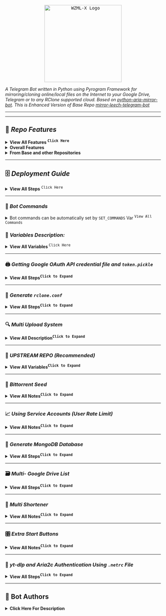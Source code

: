 <p align="center">
    <a href="https://github.com/weebzone/WZML">
        <kbd>
            <img width="250" src="https://graph.org/file/639fe4239b78e5862b302.jpg" alt="WZML-X Logo">
        </kbd>
    </a>

<i>A Telegram Bot written in Python using Pyrogram Framework for mirroring/cloning online/local files on the Internet to your Google Drive, Telegram or to any RClone supported cloud. Based on [python-aria-mirror-bot](https://github.com/lzzy12/python-aria-mirror-bot). This is Enhanced Version of Base Repo [mirror-leech-telegram-bot](https://github.com/anasty17/mirror-leech-telegram-bot)</i>

</p>

<div align=center>

----

</div>

---

## 📑 ***Repo Features***

<details>
  <summary><b>View All Features <sup><kbd>Click Here</kbd></sup></b></summary>
    <ol><li><details>
      <summary><b>qBittorrent</b></summary>

- Qbittorrent support
- Select files from Torrent before and while downloading
- Seed torrents to specific ratio and time
- Edit Global Options while bot running from bot settings

    </details></li>
    <li><details>
      <summary><b>Aria2c</b></summary>

    - Select files from Torrent before and while downloading
    - Seed torrents to specific ratio and time
    - Netrc support
    - Direct link authentication for specific link while using the bot (it will work even if only username or password)
    - Improve aria.sh
    - Fix all download listener functions and status
    - Edit Global Options while bot running from bot settings
        
    </details></li>
    <li><details>
      <summary><b>TG Upload/Download</b></summary>

    - Leech (File Upload to TG) support
    - Splitting File with Specific Size
    - Thumbnail for each user
    - Leech prefix, suffic, remname (remove specific words via Regex) for each user.
    - Set upload as document or as media for each user
    - 2GB+ file upload with premium account and lower size with bot
    - Upload all files to specific superGroup/channel.
    - Leech Split size and equal split size settings for each user
    - Ability to leech splitted file parts in media group. Setting for each user
    - Download using premium account if available
    - Download restricted messages (document or link) by tg private/public/super links
        
    </details></li>
    <li><details>
      <summary><b>DDL Upload</b></summary>

    - Upload Files/Folder in the Supported Sites
      - Gofile.io
      - Streamtape.com
    - Upload on multiple sites at a time
    - User api/key is need for the upload        
    </details></li>
    <li><details>
      <summary><b>Google Drive</b></summary>

    - Stop duplicates for all tasks
    - Download from Google Drive
    - Counting Google Drive files/folders
    - Search in multiple Drive folder/TeamDrive
    - Recursive Search (only with `root` or TeamDrive ID, folder ids will be listed with non-recursive method). Based on [Sreeraj](https://github.com/SVR666) searchX-bot.
    - Use `token.pickle` if file not found with Service Account, for all Gdrive functions
    - Random Service Account for each task

    </details></li>
    <li><details>
      <summary><b>Multiple Status</b></summary>

    - Clone Status
    - Extract Status
    - Archive Status
    - Seed Status
    - Status Pages for unlimited tasks
    - Ability to cancel upload/clone/archive/extract/split
    - Cancel all buttons for choosing specific tasks status to cancel
    - Fix flooding issues
    - Fix overall upload and download speed

    </details></li>
    <li><details>
      <summary><b>yt-dlp</b></summary>
        
    - Switch from youtube-dl to yt-dlp and fix all conflicts
    - Yt-dlp quality buttons
    - Ability to use specific yt-dlp option for each task
    - Custom default yt-dlp options for each user
    - Fix download progress
    - Embed original thumbnail and add it for leech
    - All supported audio formats

    </details></li>
    <li><details>
      <summary><b>Database (MongoDb)</b></summary>

    - Mongo Database support
    - Store bot settings
    - Store user settings including thumbnails and rclone config in database
    - Store private files
    - Store RSS data
    - Store incompleted task messages

    </details></li>
    <li><details>
      <summary><b>Torrent</b></summary>

    - Torrent search support
    - Search on torrents with Torrent Search API
    - Search on torrents with variable plugins using qBittorrent search engine
    - Cached Magnet support for real-derbid api

    </details></li>
    <li><details>
      <summary><b>Archives</b></summary>

    - Zip instead of tar ( Change Soon to zip, tar, rar, 7z )
    - Using 7-zip tool to extract all supported types
    - Extract rar, zip and 7z within folder or splits with or without password
    - Zip file/folder with or without password

    </details></li>
    <li><details>
      <summary><b>RSS Feed</b></summary>

    - Rss feed. Based on this repository [rss-chan](https://github.com/hyPnOtICDo0g/rss-chan)
    - Filters added
    - Edit any feed while running: pause, resume, edit command and edit filters
    - Rss for each user with tag
    - Sudo settings to control users feeds
    - All functions have been improved using buttons from one command.

    </details></li>
    <li><details>
      <summary><b>RClone</b></summary>

    - Download and Upload using rclone with and without random service accounts
    - Ability to choose config, remote and path from list with buttons
    - Ability to set rclone flags for each task or globally from config
    - Rclone.conf for each user
    - Clone server-side
    - Rclone serve for combine remote to use it as index from all remotes

    </details></li></ol>
</details>
    
<details>
    <summary><b>Overall Features</b></summary>

- Docker image support for linux `amd64, arm64/v8, arm/v7`
- Switch from sync to async
- Switch from python-telegram-bot to pyrogram
- Edit variables and overwrite the private files while bot running
- Update bot at startup and with restart command using `UPSTREAM_REPO`
- Improve Telegraph. Based on [Sreeraj](https://github.com/SVR666) loaderX-bot
- Mirror/Leech/Watch/Clone/Count/Del by reply
- Mirror/Leech/Clone multi links/files with one command
- Custom name for all links except torrents. For files you should add extension except yt-dlp links
- Extensions Filter for the files to be uploaded/cloned
- View Link button. Extra button to open index link in broswer instead of direct download for file
- Queueing System for all tasks
- Ability to zip/unzip multi links in same directory. Mostly helpful in unziping tg file parts
- Bulk download from telegram txt file or text message contains links seperated by new line
- Join splitted files that have splitted before by split linux pkg
- Almost all repository functions have been improved and many other details can't mention all of them
- Many bugs have been fixed
- Bot Limits for each user
- View In Brief on WZML_X Tg Channel

</details>
<details>
    <summary><b>From Base and other Repositories</b></summary>

- Mirror direct download links, Torrent, Mega.nz and Telegram files to Google Drive
- Copy files from someone's Drive to your Drive
- Download/Upload progress, Speeds and ETAs
- Mirror all youtube-dl supported links
- Docker support
- Uploading to Team Drive
- Index Link support
- Service Account support
- Delete files from Drive
- Multiple Trackers support
- Shell and Executor
- Add sudo users
- Extract password protected files
- Extract these filetypes
  > ZIP, RAR, TAR, 7z, ISO, WIM, CAB, GZIP, BZIP2, APM, ARJ, CHM, CPIO, CramFS, DEB, DMG, FAT, HFS, LZH, LZMA, LZMA2, MBR, MSI, MSLZ, NSIS, NTFS, RPM, SquashFS, UDF, VHD, XAR, Z, TAR.XZ
- Direct links Supported:
  > mediafire(folder), letsupload.io, hxfile.co, antfiles, fembed.com, fembed.net, femax20.com, layarkacaxxi.icu, fcdn.stream, sbplay.org, naniplay.com, naniplay.nanime.in, naniplay.nanime.biz, sbembed.com, streamtape.com, streamsb.net, feurl.com, upload.ee, pixeldrain.com, racaty.net, 1fichier.com, 1drv.ms (Only works for file not folder or business account), uptobox.com and solidfiles.com, streamvid.net, linkbox.to, shrdsk.me (sharedisk.io), akmfiles.com, wetransfer.com, mdisk.me (with ytdl), gofile.io(folder), filelion, terabox.com (you need to add cookies txt with name) [terabox.txt](https://github.com/ytdl-org/youtube-dl#how-do-i-pass-cookies-to-youtube-dl) and almost every anonfiles based sites

</details>

---

## 🗄 ***Deployment Guide***

<details>
  <summary><b>View All Steps</b> <sup><kbd>Click Here</kbd></sup></summary>
    <ol><li><details>
      <summary>Prerequisites</summary>

- Tutorial Video from A to Z:</li>
  - Thanks to [Wiszky](https://github.com/vishnoe115)</li>

<p><a href="https://youtu.be/IUmq1paCiHI"> <img src="https://img.shields.io/badge/See%20Video-black?style=for-the-badge&logo=YouTube" width="160"/></a></p>
  </details></li>
  <li><details>
    <summary>Installing requirements</summary>

- Clone this repo:

```
git clone https://github.com/weebzone/WZML-X mirrorbot/ && cd mirrorbot
```

- For Debian based distros

```
sudo apt install python3 python3-pip
```

Install Docker by following the [official Docker docs](https://docs.docker.com/engine/install/debian/)

- For Arch and it's derivatives:

```
sudo pacman -S docker python
```

- Install dependencies for running setup scripts:

```
pip3 install -r requirements-cli.txt
```
    
  </details></li>
  <li><details>
    <summary>Setting up config file</summary>

    
```
cp config_sample.env config.env
```

- Remove the first line saying:

```
_____REMOVE_THIS_LINE_____=True
```

Fill up rest of the fields. Meaning of each field is discussed below. **NOTE**: All values must be filled between quotes, even if it's `Int`, `Bool` or `List`.

  </details></li>
  <li><details>
    <summary>Build And Run the Docker Image</summary>

Make sure you still mount the app folder and installed the docker from official documentation.

- There are two methods to build and run the docker:
  1. Using official docker commands.
  2. Using docker-compose. (Recommended)

------

#### Build And Run The Docker Image Using Official Docker Commands

- Start Docker daemon (SKIP if already running, mostly you don't need to do this):

```
sudo dockerd
```

- Build Docker image:

```
sudo docker build . -t wzmlx
```

- Run the image:

```
sudo docker run -p 80:80 -p 8080:8080 wzmlx
```

- To stop the running image:

```
sudo docker ps
```

```
sudo docker stop id
```

----

#### Build And Run The Docker Image Using docker-compose

**NOTE**: If you want to use ports other than 80 and 8080 for torrent file selection and rclone serve respectively, change it in [docker-compose.yml](https://github.com/weebzone/WZML-X/blob/master/docker-compose.yml) also.

- Install docker-compose

```
sudo apt install docker-compose
```

- Build and run Docker image or to view current running image:

```
sudo docker-compose up
```

- After editing files with nano for example (nano start.sh):

```
sudo docker-compose up --build
```

- To stop the running image:

```
sudo docker-compose stop
```

- To run the image:

```
sudo docker-compose start
```

- To get latest log from already running image (after mounting the folder):

```
sudo docker-compose up
```

- Tutorial video from Tortoolkit repo for docker-compose and checking ports

<p><a href="https://youtu.be/c8_TU1sPK08"> <img src="https://img.shields.io/badge/See%20Video-black?style=for-the-badge&logo=YouTube" width="160"/></a></p>

------

#### Docker Notes

**IMPORTANT NOTES**:

1. Set `BASE_URL_PORT` and `RCLONE_SERVE_PORT` variables to any port you want to use. Default is `80` and `8080` respectively.
2. You should stop the running image before deleting the container and you should delete the container before the image.
3. To delete the container (this will not affect on the image):

```
sudo docker container prune
```

4. To delete the images:

```
sudo docker image prune -a
```

5. Check the number of processing units of your machine with `nproc` cmd and times it by 4, then edit `AsyncIOThreadsCount` in qBittorrent.conf.
    
  </details></li></ol>
</details>
    
------

### 🤖 ***Bot Commands***

<details>
  <summary>Bot commands can be automatically set by <code>SET_COMMANDS</code> Var <sup><kbd>View All Commands</kbd></sup></summary>

```
mirror - or /m Mirror
qbmirror - or /qm Mirror torrent using qBittorrent
leech - or /l Leech
qbleech - or /ql Leech torrent using qBittorrent
clone - Copy file/folder to Drive
count - Count file/folder from Drive
ytdl - or /y Mirror yt-dlp supported link
ytdlleech - or /yl Leech through yt-dlp supported link
usetting - User settings
bsetting - Bot settings
status - Get Mirror Status message
btsel - Select files from torrent
rss - Rss menu
list - Search files in Drive
search - Search for torrents with API
cancel - Cancel a task
cancelall - Cancel all tasks
del - Delete file/folder from Drive
log - Get the Bot Log
shell - Run commands in Shell
restart - Restart the Bot
stats - Bot Usage Stats
ping - Ping the Bot
help - All cmds with description
```

</details>


### 📝 ***Variables Description:***

<details>
    <summary><b>View All Variables </b><sup><kbd>Click Here</kbd></sup></summary>
    <ol><li><details>
        <summary><b>Required Fields</b></summary>

- `BOT_TOKEN`: The Telegram Bot Token that you got from [@BotFather](https://t.me/BotFather). `Str`
- `OWNER_ID`: The Telegram User ID (not username) of the Owner of the bot. `Int`
- `TELEGRAM_API`: This is to authenticate your Telegram account for downloading Telegram files. You can get this from <https://my.telegram.org>. `Int`
- `TELEGRAM_HASH`: This is to authenticate your Telegram account for downloading Telegram files. You can get this from <https://my.telegram.org>. `Str`

    </details></li>
    <li><details>
        <summary><b>Optional Fields</b></summary>

    - `USER_SESSION_STRING`: To download/upload from your telegram account and to send rss. To generate session string use this command `python3 generate_string_session.py` after mounting repo folder for sure. `Str`. **NOTE**: You can't use bot with private message. Use it with superGroup.
    - `DATABASE_URL`: Your Mongo Database URL (Connection string). Follow this [Generate Database](https://github.com/weebzone/WZML-X/tree/master#generate-database) to generate database. Data will be saved in Database: auth and sudo users, users settings including thumbnails for each user, rss data and incomplete tasks. **NOTE**: You can always edit all settings that saved in database from the official site -> (Browse collections). `Str`
    - `DOWNLOAD_DIR`: The path to the local folder where the downloads should be downloaded to. `Str`
    - `CMD_SUFFIX`: commands index number. This number will added at the end all commands. `Str`|`Int`
    - `AUTHORIZED_CHATS`: Fill user_id and chat_id of groups/users you want to authorize. Separate them by space. `Int`
    - `SUDO_USERS`: Fill user_id of users whom you want to give sudo permission. Separate them by space. `Int`
    - `BLACKLIST_USERS` : Fill user_id of users you wish to prohibit from using the bot. Separate them by space. `Int`
    - `STATUS_LIMIT`: Limit the no. of tasks shown in status message with buttons. Default is `10`. **NOTE**: Recommended limit is `4` tasks. `Int`
    - `DEFAULT_UPLOAD`: Whether `rc` to upload to `RCLONE_PATH` or `gd` to upload to `GDRIVE_ID` or `ddl` to upload to `DDL`. Default is `gd`. Read More [HERE](https://github.com/weebzone/WZML-X/tree/master#upload).`Str`
    - `STATUS_UPDATE_INTERVAL`: Time in seconds after which the progress/status message will be updated. Recommended `10` seconds at least. `Int`
    - `AUTO_DELETE_MESSAGE_DURATION`: Interval of time (in seconds), after which the bot deletes it's message and command message which is expected to be viewed instantly. **NOTE**: Set to `-1` to disable auto message deletion. `Int`
    - `INCOMPLETE_TASK_NOTIFIER`: Get incomplete task messages after restart. Require database and superGroup. Default is `False`. `Bool`
    - `SET_COMMANDS`: Automatically set the Bot Commands no need to set from `@botfather`. Default is `False`. `Bool`
    - `EXTENSION_FILTER`: File extensions that won't upload/clone. Separate them by space. No need to add `.` `Str`
    - `YT_DLP_OPTIONS`: Default yt-dlp options. Check all possible options [HERE](https://github.com/yt-dlp/yt-dlp/blob/master/yt_dlp/YoutubeDL.py#L184) or use this [script](https://t.me/mltb_official/177) to convert cli arguments to api options. Format: key:value|key:value|key:value. Add `^` before integer or float, some numbers must be numeric and some string. `str`
      - Example: "format:bv*+mergeall[vcodec=none]|nocheckcertificate:True"
    - `FSUB_IDS`: Fill chat_id(-100xxxxxx) of groups/channel you want to force subscribe. Separate them by space. Int
      - Note: Bot should be added in the filled chat_id as admin
    - `BOT_PM`: File/links send to the BOT PM. Default is `False`. `Bool`

    </details></li>
    <li><details>
        <summary><b>GDrive Tools</b></summary>

    - `GDRIVE_ID`: This is the Folder/TeamDrive ID of the Google Drive OR `root` to which you want to upload all the mirrors using google-api-python-client. `Str`
    - `USER_TD_MODE`: Enable the User-TD feature i.e user can upload file into their own drive. Default is `False`. `Bool`
    - `USER_TD_SA`: Show your SA account in the usetting so that user can add that in its own TD to enable uploading Using SA. SA will be an email/group_email like `wzml-x@googlegroups.com`
    - `INDEX_URL`: Refer to <https://gitlab.com/ParveenBhadooOfficial/Google-Drive-Index>. `Str`
    - `USE_SERVICE_ACCOUNTS`: Whether to use Service Accounts or not, with google-api-python-client. For this to work see [Using Service Accounts](https://github.com/weebzone/WZML-X#generate-service-accounts-what-is-service-account) section below. Default is `False`. `Bool`
    - `IS_TEAM_DRIVE`: Set `True` if uploading to TeamDrive using google-api-python-client. Default is `False`. `Bool`
    - `STOP_DUPLICATE`: Bot will check file/folder name in Drive incase uploading to `GDRIVE_ID`. If it's present in Drive then downloading or cloning will be stopped. (**NOTE**: Item will be checked using name and not hash, so this feature is not perfect yet). Default is `False`. `Bool`
    - `DISABLE_DRIVE_LINK`: Disable drive link button. Default is `False`. `Bool`
    - `GD_INFO`: Description of file/folder uploaded to Google Drive.

    </details></li>
    <li><details>
        <summary><b>API's/Cookies</b></summary>

    - `REAL_DEBRID_API`: Api of `real-debrid.com`. Support the Premium `Bypass Download limit` and support the `Cached Magnets`.
    - `DEBRID_LINK_API` : Api of `debrid-link.com`. Support the Premium `Bypass Download limit`.
    - `FILELION_API`: Api of `filelions.com` to download the link from the filelion site
    - `GDTOT_CRYPT`: Use Gdtot crpyt to bypass the GDTOT links.
    - `JIODRIVE_TOKEN`: Use Jiodrive Token to bypass the jiodrive links.
    </details></li>

    <li><details>
        <summary><b>RClone</b></summary>

    - `RCLONE_PATH`: Default rclone path to which you want to upload all the files/folders using rclone. `Str`
    - `RCLONE_FLAGS`: key:value|key|key|key:value . Check here all [RcloneFlags](https://rclone.org/flags/). `Str`
    - `RCLONE_SERVE_URL`: Valid URL where the bot is deployed to use rclone serve. Format of URL should be `http://myip`, where `myip` is the IP/Domain(public) of your bot or if you have chosen port other than `80` so write it in this format `http://myip:port` (`http` and not `https`). `Str`
    - `RCLONE_SERVE_PORT`: Which is the **RCLONE_SERVE_URL** Port. Default is `8080`. `Int`
    - `RCLONE_SERVE_USER`: Username for rclone serve authentication. `Str`
    - `RCLONE_SERVE_PASS`: Password for rclone serve authentication. `Str`

    </details></li>
    <li><details>
        <summary><b>Update</b></summary>

    - `UPSTREAM_REPO`: Your github repository link, if your repo is private add `https://username:{githubtoken}@github.com/{username}/{reponame}` format. Get token from [Github settings](https://github.com/settings/tokens). So you can update your bot from filled repository on each restart. `Str`.
       - **NOTE**: Any change in docker or requirements you need to deploy/build again with updated repo to take effect. DON'T delete .gitignore file. For more information read [THIS](https://github.com/weebzone/WZML-X/tree/master#upstream-repo-recommended).
    - `UPSTREAM_BRANCH`: Upstream branch for update. Default is `master`. `Str`

    </details></li>
    <li><details>
        <summary><b>Telegram Leech & Mirror</b></summary>

    - `LEECH_SPLIT_SIZE`: Size of split in bytes. Default is `2GB`. Default is `4GB` if your account is premium. `Int`
    - `AS_DOCUMENT`: Default type of Telegram file upload. Default is `False` mean as media. `Bool`
    - `EQUAL_SPLITS`: Split files larger than **LEECH_SPLIT_SIZE** into equal parts size (Not working with zip cmd). Default is `False`. `Bool`
    - `MEDIA_GROUP`: View Uploaded splitted file parts in media group. Default is `False`. `Bool`.
    - `LEECH_FILENAME_PREFIX`: Add custom prefix to leeched file name. `Str`
    - `LEECH_FILENAME_SUFFIX`: Add custom suffix to leeched file name. `Str`
    - `LEECH_FILENAME_CAPTION`: Add custom caption to leeched file. `Str`
    - `LEECH_FILENAME_REMNAME`: Remove custom word from leeched file name. `Str`
    - `MIRROR_FILENAME_PREFIX`: Add custom prefix to mirrored file name. `Str`
    - `MIRROR_FILENAME_SUFFIX`: Add custom suffix to mirrored file name. `Str`
    - `MIRROR_FILENAME_REMNAME`: Remove custom word from mirrored file name. `Str`

    </details></li>
    <li><details>
        <summary><b>Log Channel/superGroup(Support topics)</b></summary>

    - `LEECH_LOG_ID`: Chat ID to where leeched files would be uploaded. `Int`. **NOTE**: Only available for superGroup/channel. Add `-100` before channel/superGroup id. In short don't add bot id or your id!. For topic support make this format `chat_id:topic_id`
    - `MIRROR_LOG_ID`: Chat ID to where Mirror files would be Send. `Int`. **NOTE**: Only available for superGroup/channel. Add `-100` before channel/superGroup id. In short don't add bot id or your id!. For topic support make this format `chat_id:topic_id`
    - `LINKS_LOG_ID`: Chat ID to where Link logs would be Send. `Int`. **NOTE**: Only available for superGroup/channel. Add `-100` before channel/superGroup id. In short don't add bot id or your id!.
      - **Note**: LEECH_LOG_ID & MIRROR_LOG_ID it's multiple, For multiple id Separate them by space. 
      - **Warning**: leech log is multiple only in case of channel. i.e it doesn't support multiple Topics (for now)
    </details></li>

    <li><details>
        <summary><b>qBittorrent/Aria2c</b></summary>

    - `TORRENT_TIMEOUT`: Timeout of dead torrents downloading with qBittorrent and Aria2c in seconds. `Int`
    - `BASE_URL`: Valid BASE URL where the bot is deployed to use torrent web files selection. Format of URL should be `http://myip`, where `myip` is the IP/Domain(public) of your bot or if you have chosen port other than `80` so write it in this format `http://myip:port` (`http` and not `https`). `Str`
    - `BASE_URL_PORT`: Which is the **BASE_URL** Port. Default is `80`. `Int`
    - `WEB_PINCODE`: Whether to ask for pincode before selecting files from torrent in web or not. Default is `False`. `Bool`.
      - **Qbittorrent NOTE**: If your facing ram issues then set limit for `MaxConnections`, decrease `AsyncIOThreadsCount`, set limit of `DiskWriteCacheSize` to `32` and decrease `MemoryWorkingSetLimit` from qbittorrent.conf or bsetting command.
        
    </details></li>
    <li><details>
        <summary><b>RSS</b></summary>

    - `RSS_DELAY`: Time in seconds for rss refresh interval. Recommended `900` second at least. Default is `900` in sec. `Int`
    - `RSS_CHAT_ID`: Chat ID where rss links will be sent. If you want message to be sent to the channel then add channel id. Add `-100` before channel id. `Int`
      - **RSS NOTES**: `RSS_CHAT_ID` is required, otherwise monitor will not work. You must use `USER_STRING_SESSION` --OR-- *CHANNEL*. If using channel then bot should be added in both channel and group(linked to channel) and `RSS_CHAT_ID` is the channel id, so messages sent by the bot to channel will be forwarded to group. Otherwise with `USER_STRING_SESSION` add group id for `RSS_CHAT_ID`. If `DATABASE_URL` not added you will miss the feeds while bot offline.

    </details></li>
    <li><details>
        <summary><b>Mega</b></summary>

    - `MEGA_EMAIL`: E-Mail used to sign-in on mega.nz for using premium account. `Str`
    - `MEGA_PASSWORD`: Password for mega.nz account. `Str`

    </details></li>
    <li><details>
        <summary><b>Queue System</b></summary>

    - `QUEUE_ALL`: Number of parallel tasks of downloads and uploads. For example if 20 task added and `QUEUE_ALL` is `8`, then the summation of uploading and downloading tasks are 8 and the rest in queue. `Int`. **NOTE**: if you want to fill `QUEUE_DOWNLOAD` or `QUEUE_UPLOAD`, then `QUEUE_ALL` value must be greater than or equal to the greatest one and less than or equal to summation of `QUEUE_UPLOAD` and `QUEUE_DOWNLOAD`.
    - `QUEUE_DOWNLOAD`: Number of all parallel downloading tasks. `Int`
    - `QUEUE_UPLOAD`: Number of all parallel uploading tasks. `Int`

    </details></li>
    <li><details>
        <summary><b>Limits</b></summary>

    - `DAILY_TASK_LIMIT`: Maximum task a user can do in one day. use the `Int`
    - `DAILY_MIRROR_LIMIT`: Total size upto which user can Mirror in one day. the default unit is `GB`. `Int`
    - `DAILY_LEECH_LIMIT`: Total size upto which user can Leech in one day. the default unit is `GB`. `Int`
    - `USER_MAX_TASKS`: Limit the Maximum task for users of group at a time. `Int`
    - `BOT_MAX_TASKS`: Limit the Maximum task for bots of group at a time. `Int`
    - `TORRENT_LIMIT`: To limit the size of torrent download. the default unit is `GB`. `Int`
    - `DIRECT_LIMIT`: To limit the size of direct link download. the default unit is `GB`. `Int`
    - `GDRIVE_LIMIT`: To limit the size of Google Drive folder/file link for leech, Zip, Unzip. the default unit is `GB`. `Int`
    - `CLONE_LIMIT`: To limit the size of Google Drive folder/file which you can clone. the default unit is `GB`. `Int`
    - `YTDLP_LIMIT`: To limit the size of ytdlp download. the default unit is `GB`. `Int`
    - `PLAYLIST_LIMIT`: To limit Maximum Playlist Number. `Int`
    - `LEECH_LIMIT`: To limit the Torrent/Direct/ytdlp leech size. the default unit is `GB`. `Int`
    - `MEGA_LIMIT`: To limit the size of Mega download. the default unit is `GB`. `Int`
    - `STORAGE_THRESHOLD`: To leave specific storage free and any download will lead to leave free storage less than this value will be cancelled the default unit is `GB`. `Int`
    - `USER_TIME_INTERVAL`: Time Gap between two consecutive link/file mirror/leech operations. The default value is set to `0` seconds. unit is `sec`. `int` 
    </details></li>

    <li><details>
        <summary><b>Templates</b></summary>

    - `ANIME_TEMPLATE`: Set template for anime...
    - `IMDB_TEMPLATE`: Set your imdb template...
    - `MDL_TEMPLATE`: Set your MyDramaList template...
    </details></li>

    <li><details>
        <summary><b>Telegraph</b></summary>
        
    - `TITLE_NAME`: Title `name` for Telegraph pages (while using /list command)
    - `AUTHOR_NAME`: Author `name` for Telegraph pages
    - `AUTHOR_URL`: Author `URL` for Telegraph page
    - `COVER_IMAGE`: telegraph header image. use `graph.org` link of image
    </details></li>

    <li><details>
        <summary><b>Extra</b></summary>
        
    - `SAFE_MODE`: Include 
      - Remove filename from the auth group
      - Remove Leech file index link from auth group (leech index directly send to BOT_PM)
      - Remove Mirror link from auth group (Link directly send to BOT_PM)
        - **NOTE**: `BOT_PM` Should be `True` to get the Links in PM while `SAFE_MODE` is `True`
    - `DELETE_LINKS`: Delete links after used. Default is `False`. `Bool`
    - `CLEAN_LOG_MSG`: Clean log messages i.e remove the LEECH started msg from the leech log. Default is `False`. `Bool`
    - `SHOW_EXTRA_CMDS`: Add old cmds like zipleech... Default is `False`. `Bool`
    - `TIMEZONE`: Set timezone for the bot. Checkout the [list](https://gist.github.com/heyalexej/8bf688fd67d7199be4a1682b3eec7568) to get the proper timezone. Default is `Asia/Kolkata`.
    - `IMAGES`: Add multiple telgraph(graph.org) image links that are seperated by spaces.
    - `IMG_SEARCH`: Put Keyword to Download Images. Sperarte each name by , like `anime`, `iron man`, `god of war`
    - `IMG_PAGE`: Set the page value for downloading a image. Each page have approx 70 images. Deafult is `1`. `Int`
    - `BOT_THEME`: Change the theme of bot. For now theme availabe is `minimal`. 
      - You can make your own theme checkout this link https://t.ly/9rVXq

    - `EXCEP_CHATS`: `CHAT_ID` of a `SuperGroup` where you want to disable the logging feature for that specific group. Logging features will remain active in other authorized chats that have been filled. Add `-100` before superGroup id. In short don't add bot id or your id!.

    <li><details>
        <summary><b>M/L Buttons</b></summary>

    - `SHOW_MEDIAINFO`: Mediainfo button of file. Default is `False`. `Bool`
    - `SCREENSHOTS_MODE`: Enable or Diable generating Screenshots via -ss arg. Default is `False`. `Bool`
    - `SAVE_MSG`: Save Button in each file and link so that every user direcly save it without forwarding. Default is `False`. `Bool`
    - `SOURCE_LINK`: Source button of files and links. Default is `False`. `Bool`
    </details></li>

    <li><details>
        <summary><b>Token system</b></summary>
        
    - `TOKEN_TIMEOUT`: Token timeout for each group member in sec. Default is `21600`. `Int`
    -  `LOGIN_PASS`: Permanent pass for user to skip the token system
    </details></li>

    <li><details>
        <summary><b>Torrent Search</b></summary>

    - `SEARCH_API_LINK`: Search api app link. Get your api from deploying this [repository](https://github.com/Ryuk-me/Torrent-Api-py). `Str`
      - Supported Sites:
      >1337x, Piratebay, Nyaasi, Torlock, Torrent Galaxy, Zooqle, Kickass, Bitsearch, MagnetDL, Libgen, YTS, Limetorrent, TorrentFunk, Glodls, TorrentProject and YourBittorrent
    - `SEARCH_LIMIT`: Search limit for search api, limit for each site and not overall result limit. Default is zero (Default api limit for each site). `Int`
    - `SEARCH_PLUGINS`: List of qBittorrent search plugins (github raw links). I have added some plugins, you can remove/add plugins as you want. Main Source: [qBittorrent Search Plugins (Official/Unofficial)](https://github.com/qbittorrent/search-plugins/wiki/Unofficial-search-plugins). `List`

    </details></li></ol>
</details>

------

### 🖨 ***Getting Google OAuth API credential file and `token.pickle`***

<details>
    <summary><b>View All Steps<b><sup><kbd>Click to Expand</kbd></sup></summary>
    
**NOTES**

- Old authentication changed, now we can't use bot or replit to generate token.pickle. You need OS with a local browser. For example `Termux`.
- Windows users should install python3 and pip. You can find how to install and use them from google or from this [telegraph](https://telegra.ph/Create-Telegram-Mirror-Leech-Bot-by-Deploying-App-with-Heroku-Branch-using-Github-Workflow-12-06) from [Wiszky](https://github.com/vishnoe115) tutorial.
- You can ONLY open the generated link from `generate_drive_token.py` in local browser.

1. Visit the [Google Cloud Console](https://console.developers.google.com/apis/credentials)
2. Go to the OAuth Consent tab, fill it, and save.
3. Go to the Credentials tab and click Create Credentials -> OAuth Client ID
4. Choose Desktop and Create.
5. Publish your OAuth consent screen App to prevent **token.pickle** from expire
6. Use the download button to download your credentials.
7. Move that file to the root of mirrorbot, and rename it to **credentials.json**
8. Visit [Google API page](https://console.developers.google.com/apis/library)
9. Search for Google Drive Api and enable it
10. Finally, run the script to generate **token.pickle** file for Google Drive:

```
pip3 install google-api-python-client google-auth-httplib2 google-auth-oauthlib
python3 generate_drive_token.py
```
    
</details>
    
------

### 🧾 ***Generate `rclone.conf`***

<details>
    <summary><b>View All Steps<b><sup><kbd>Click to Expand</kbd></sup></summary>
    
1. Install rclone from [Official Site](https://rclone.org/install/)
2. Create new remote(s) using `rclone config` command.
3. Follow the Steps one by one to generate `rclone.conf`
4. Copy rclone.conf from .config/rclone/rclone.conf to repo folder

- Sample `rclone.conf' :
```
[Name]
- root_id : 
```

</details>
    
------

### 🔍 ***Multi Upload System***

<details>
    <summary><b>View All Description<b><sup><kbd>Click to Expand</kbd></sup></summary>
    
- `RCLONE_PATH` is like `GDRIVE_ID` a default path for mirror. In additional to those variables `DEFAULT_UPLOAD` to choose the default tool whether it's rclone or google-api-python-client.
- If `DEFAULT_UPLOAD` = 'rc' then you must fill `RCLONE_PATH` with path as default one or with `rcl` to select destination path on each new task.
- If `DEFAULT_UPLOAD` = 'gd' then you must fill `GDRIVE_ID` with folder/TD id.
- If `DEFAULT_UPLOAD` = 'ddl' then it will upload to User Specific Enabled DDL Servers, Without further complicating, just enable in usetting
- `rclone.conf` can be added before deploy like `token.pickle` to repo folder root or use bsetting to upload it as private file.
- If rclone.conf uploaded from usetting or added in `rclone/{user_id}.conf` then `RCLONE_PATH` must start with `mrcc:`.
- Whenever you want to write path manually to use user rclone.conf that added from usetting then you must add the `mrcc:` at the beginning.
- So in short, -up has 5 possible values which are: gd(Upload to GDRIVE_ID), rc(Upload to RCLONE_PATH), ddl(Upload to User's Enabled DDL Servers), rcl(Select Rclone Path) and rclone_path(remote:path(owner rclone.conf) or mrcc:remote:path(user rclone.conf))

</details>
    
------

### 📃 ***UPSTREAM REPO (Recommended)***

<details>
    <summary><b>View All Variables<b><sup><kbd>Click to Expand</kbd></sup></summary>
    
- `UPSTREAM_REPO` variable can be used for edit/add any file in repository.
- You can add private/public repository link to grab/overwrite all files from it.
- You can skip adding the privates files like token.pickle or accounts folder before deploying, simply fill `UPSTREAM_REPO` private one in case you want to grab all files including private files.
- If you added private files while deploying and you have added private `UPSTREAM_REPO` and your private files in this private repository, so your private files will be overwritten from this repository. Also if you are using database for private files, then all files from database will override the private files that added before deploying or from private `UPSTREAM_REPO`.
- If you filled `UPSTREAM_REPO` with the official repository link, then be carefull incase any change in requirements.txt your bot will not start after restart. In this case you need to deploy again with updated code to install the new requirements or simply by changing the `UPSTREAM_REPO` to you fork link with that old updates.
- In case you you filled `UPSTREAM_REPO` with your fork link be carefull also if you fetched the commits from the official repository.
- The changes in your `UPSTREAM_REPO` will take affect only after restart.

</details>
    
------

### 🌱 ***Bittorrent Seed***

<details>
    <summary><b>View All Notes<b><sup><kbd>Click to Expand</kbd></sup></summary>

- Using `-d` argument alone will lead to use global options for aria2c or qbittorrent.

#### Qbittorrent

- Global options: `GlobalMaxRatio` and `GlobalMaxSeedingMinutes` in qbittorrent.conf, `-1` means no limit, but you can cancel manually.
  - **NOTE**: Don't change `MaxRatioAction`.

#### Aria2c

- Global options: `--seed-ratio` (0 means no limit) and `--seed-time` (0 means no seed) in aria.sh.

</details>
        
------

### 📈 ***Using Service Accounts (User Rate Limit)***

<details>
    <summary><b>View All Notes<b><sup><kbd>Click to Expand</kbd></sup></summary>
    
>For Service Account to work, you must set `USE_SERVICE_ACCOUNTS` = "True" in config file or environment variables.
>**NOTE**: Using Service Accounts is only recommended while uploading to a Team Drive.

### 1. Generate Service Accounts. [What is Service Account?](https://cloud.google.com/iam/docs/service-accounts)

Let us create only the Service Accounts that we need.

**Warning**: Abuse of this feature is not the aim of this project and we do **NOT** recommend that you make a lot of projects, just one project and 100 SAs allow you plenty of use, its also possible that over abuse might get your projects banned by Google.

>**NOTE**: If you have created SAs in past from this script, you can also just re download the keys by running:

```
python3 gen_sa_accounts.py --download-keys $PROJECTID
```

>**NOTE:** 1 Service Account can upload/copy around 750 GB a day, 1 project can make 100 Service Accounts so you can upload 75 TB a day.

>**NOTE:** All people can copy `2TB/DAY` from each file creator (uploader account), so if you got error `userRateLimitExceeded` that doesn't mean your limit exceeded but file creator limit have been exceeded which is `2TB/DAY`.

#### Two methods to create service accounts

Choose one of these methods

##### 1. Create Service Accounts in existed Project (Recommended Method)

- List your projects ids

```
python3 gen_sa_accounts.py --list-projects
```

- Enable services automatically by this command

```
python3 gen_sa_accounts.py --enable-services $PROJECTID
```

- Create Sevice Accounts to current project

```
python3 gen_sa_accounts.py --create-sas $PROJECTID
```

- Download Sevice Accounts as accounts folder

```
python3 gen_sa_accounts.py --download-keys $PROJECTID
```

##### 2. Create Service Accounts in New Project

```
python3 gen_sa_accounts.py --quick-setup 1 --new-only
```

A folder named accounts will be created which will contain keys for the Service Accounts.

### 2. Add Service Accounts

#### Two methods to add service accounts

Choose one of these methods

##### 1. Add Them To Google Group then to Team Drive (Recommended)

- Mount accounts folder

```
cd accounts
```

- Grab emails form all accounts to emails.txt file that would be created in accounts folder
- `For Windows using PowerShell`

```
$emails = Get-ChildItem .\**.json |Get-Content -Raw |ConvertFrom-Json |Select -ExpandProperty client_email >>emails.txt
```

- `For Linux`

```
grep -oPh '"client_email": "\K[^"]+' *.json > emails.txt
```

- Unmount acounts folder

```
cd ..
```

Then add emails from emails.txt to Google Group, after that add this Google Group to your Shared Drive and promote it to manager and delete email.txt file from accounts folder

##### 2. Add Them To Team Drive Directly

- Run:

```
python3 add_to_team_drive.py -d SharedTeamDriveSrcID
```
    
</details>
    
------

### 📡 ***Generate MongoDB Database***

<details>
    <summary><b>View All Steps<b><sup><kbd>Click to Expand</kbd></sup></summary>
    
1. Go to `https://mongodb.com/` and sign-up.
2. Create Shared Cluster.
3. Press on `Database` under `Deployment` Header, your created cluster will be there.
5. Press on connect, choose `Allow Acces From Anywhere` and press on `Add IP Address` without editing the ip, then create user.
6. After creating user press on `Choose a connection`, then press on `Connect your application`. Choose `Driver` **python** and `version` **3.6 or later**.
7. Copy your `connection string` and replace `<password>` with the password of your user, then press close.

</details>
    
------

### 🗃 ***Multi- Google Drive List***

<details>
    <summary><b>View All Steps<b><sup><kbd>Click to Expand</kbd></sup></summary>
    
To use list from multi TD/folder. Run driveid.py in your terminal and follow it. It will generate **list_drives.txt** file or u can simply create `list_drives.txt` file in working directory and fill it, check below format:

```
DriveName folderID/tdID or `root` IndexLink(if available)
DriveName folderID/tdID or `root` IndexLink(if available)
```

Example:

```
TD1 root https://example.dev
TD2 0AO1JDB1t3i5jUk9PVA https://example.dev
```

</details>

-----

### 📢 ***Multi Shortener***

<details>
    <summary><b>View All Notes<b><sup><kbd>Click to Expand</kbd></sup></summary>

To use multiple shorteners to maintain CPM! it will use random shorteners to generate short links.
you can simply create `shorteners.txt` file in working directory and fill it, check below format:
```
shortener_domain shortener_api_key
```
Example:
```
urlshortx.com 91fc872f9882144c27eecdc22d16f7369766f297
ouo.io LYT0zBn1
```
- Supported URL Shorteners:
>exe.io, gplinks.in, shrinkme.io, urlshortx.com, shortzon.com, bit.ly, shorte.st, linkvertise.com, ouo.io, cutt.ly

</details>
        
-----
        
### 🎛 ***Extra Start Buttons***
        
<details>
    <summary><b>View All Notes<b><sup><kbd>Click to Expand</kbd></sup></summary>

- Four buttons are already added, Drive Link, Index Link and View Link, You can add up to four extra buttons if you don't know what are the below entries.
You can simply create `buttons.txt` file in working directory and fill it, check below format:
```
button_name button_url
```
Example:
```
Repo_❤️ https://github.com/WZML-X 
Updates https://t.me/WZML_X
```
- **Note**: If you want to add space in button name use `_` for add space

</details>
        
-----
        
### 🔐 ***yt-dlp and Aria2c Authentication Using `.netrc` File***

<details>
    <summary><b>View All Steps<b><sup><kbd>Click to Expand</kbd></sup></summary>
    
For using your premium accounts in yt-dlp or for protected Index Links, create .netrc file according to following format:

**Note**: Create .netrc and not netrc, this file will be hidden, so view hidden files to edit it after creation.

Format:

```
machine host login username password my_password
```

Example:

```
machine instagram login doc.adhikari password mypassword
```

**Instagram Note**: You must login even if you want to download public posts and after first try you must confirm that this was you logged in from different ip(you can confirm from phone app).

**Youtube Note**: For `youtube` authentication use [cookies.txt](https://github.com/ytdl-org/youtube-dl#how-do-i-pass-cookies-to-youtube-dl) file.

Using Aria2c you can also use built in feature from bot with or without username. Here example for index link without username.

```
machine example.workers.dev password index_password
```

Where host is the name of extractor (eg. instagram, Twitch). Multiple accounts of different hosts can be added each separated by a new line.

</details>
    
-----

## 🏅 **Bot Authors**
<details>
    <summary><b>Click Here For Description</b></summary>

|<img width="80" src="https://avatars.githubusercontent.com/u/105407900">|<img width="80" src="https://avatars.githubusercontent.com/u/113664541">|<img width="80" src="https://avatars.githubusercontent.com/u/84721324">|
|:---:|:---:|:---:|
|[`SilentDemonSD`](https://github.com/SilentDemonSD)|[`CodeWithWeeb`](https://github.com/weebzone)|[`Maverick`](https://github.com/MajnuRangeela)|
|Author and DDL, UI Design, More Customs..|Author and Wraps Up Features|Co-Author & Bug Tester|

</details>


